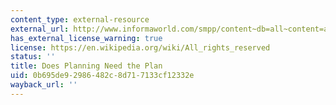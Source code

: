 ```yaml
---
content_type: external-resource
external_url: http://www.informaworld.com/smpp/content~db=all~content=a787383713~frm=abslink
has_external_license_warning: true
license: https://en.wikipedia.org/wiki/All_rights_reserved
status: ''
title: Does Planning Need the Plan
uid: 0b695de9-2986-482c-8d71-7133cf12332e
wayback_url: ''
---
```

